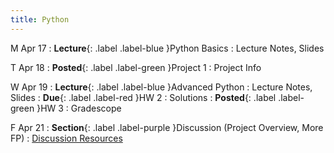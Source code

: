 ```yaml
---
title: Python
---
```


M Apr 17
: **Lecture**{: .label .label-blue }Python Basics
  : Lecture Notes, Slides

T Apr 18
: **Posted**{: .label .label-green }Project 1
  : Project Info

W Apr 19
: **Lecture**{: .label .label-blue }Advanced Python
  : Lecture Notes, Slides
: **Due**{: .label .label-red }HW 2
  : Solutions
: **Posted**{: .label .label-green }HW 3
  : Gradescope


F Apr 21
: **Section**{: .label .label-purple }Discussion (Project Overview, More FP)
  : [Discussion Resources](https://drive.google.com/drive/folders/1TBOqhuq2-JFEcW0KNkbnC6UXtpGUsATe)
